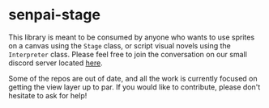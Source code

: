 # senpai-stage

This library is meant to be consumed by anyone who wants to use sprites on a canvas using the `Stage` class, or script visual novels using the `Interpreter` class. Please feel free to join the conversation on our small discord server located [here](https://discord.gg/Rm7TQKu).

Some of the repos are out of date, and all the work is currently focused on getting the view layer up to par. If you would like to contribute, please don't hesitate to ask for help!
